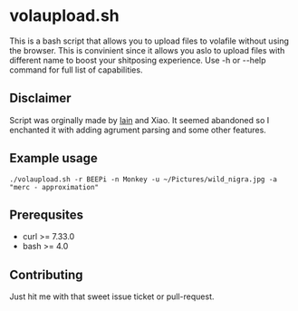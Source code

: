 volaupload.sh
=============

This is a bash script that allows you to upload files to volafile without using the
browser. This is convinient since it allows you aslo to upload files with different
name to boost your shitposing experience. Use -h or --help command for full list
of capabilities.

Disclaimer
----------

Script was orginally made by [lain](https://github.com/laino) and Xiao. It seemed
abandoned so I enchanted it with adding agrument parsing and some other features.

Example usage
-------------

`./volaupload.sh -r BEEPi -n Monkey -u ~/Pictures/wild_nigra.jpg -a "merc - approximation"`

Prerequsites
------------

- curl >= 7.33.0
- bash >= 4.0

Contributing
------------

Just hit me with that sweet issue ticket or pull-request.
